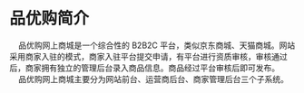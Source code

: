 # 品优购简介
&nbsp;&nbsp;&nbsp;&nbsp;品优购网上商城是一个综合性的 B2B2C 平台，类似京东商城、天猫商城。网站采用商家入驻的模式，商家入驻平台提交申请，有平台进行资质审核，审核通过后，商家拥有独立的管理后台录入商品信息。商品经过平台审核后即可发布。<br>
&nbsp;&nbsp;&nbsp;&nbsp;品优购网上商城主要分为网站前台、运营商后台、商家管理后台三个子系统。
